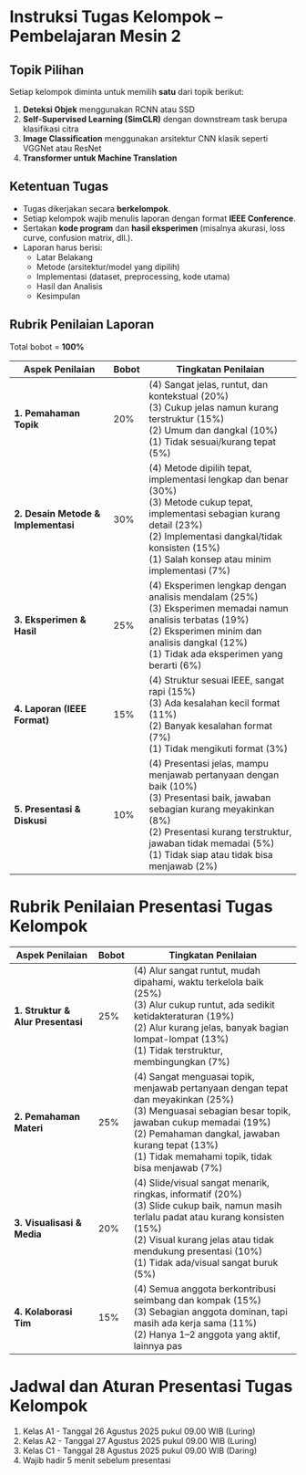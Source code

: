 # Instruksi Tugas Kelompok – Pembelajaran Mesin 2

## Topik Pilihan
Setiap kelompok diminta untuk memilih **satu** dari topik berikut:  
1. **Deteksi Objek** menggunakan RCNN atau SSD  
2. **Self-Supervised Learning (SimCLR)** dengan downstream task berupa klasifikasi citra  
3. **Image Classification** menggunakan arsitektur CNN klasik seperti VGGNet atau ResNet  
4. **Transformer untuk Machine Translation**  

## Ketentuan Tugas
- Tugas dikerjakan secara **berkelompok**.  
- Setiap kelompok wajib menulis laporan dengan format **IEEE Conference**.  
- Sertakan **kode program** dan **hasil eksperimen** (misalnya akurasi, loss curve, confusion matrix, dll.).  
- Laporan harus berisi:  
  - Latar Belakang  
  - Metode (arsitektur/model yang dipilih)  
  - Implementasi (dataset, preprocessing, kode utama)  
  - Hasil dan Analisis  
  - Kesimpulan  

## Rubrik Penilaian Laporan
Total bobot = **100%**  

| Aspek Penilaian | Bobot | Tingkatan Penilaian |
|------------------|--------|---------------------|
| **1. Pemahaman Topik** | 20% | (4) Sangat jelas, runtut, dan kontekstual (20%) <br> (3) Cukup jelas namun kurang terstruktur (15%) <br> (2) Umum dan dangkal (10%) <br> (1) Tidak sesuai/kurang tepat (5%) |
| **2. Desain Metode & Implementasi** | 30% | (4) Metode dipilih tepat, implementasi lengkap dan benar (30%) <br> (3) Metode cukup tepat, implementasi sebagian kurang detail (23%) <br> (2) Implementasi dangkal/tidak konsisten (15%) <br> (1) Salah konsep atau minim implementasi (7%) |
| **3. Eksperimen & Hasil** | 25% | (4) Eksperimen lengkap dengan analisis mendalam (25%) <br> (3) Eksperimen memadai namun analisis terbatas (19%) <br> (2) Eksperimen minim dan analisis dangkal (12%) <br> (1) Tidak ada eksperimen yang berarti (6%) |
| **4. Laporan (IEEE Format)** | 15% | (4) Struktur sesuai IEEE, sangat rapi (15%) <br> (3) Ada kesalahan kecil format (11%) <br> (2) Banyak kesalahan format (7%) <br> (1) Tidak mengikuti format (3%) |
| **5. Presentasi & Diskusi** | 10% | (4) Presentasi jelas, mampu menjawab pertanyaan dengan baik (10%) <br> (3) Presentasi baik, jawaban sebagian kurang meyakinkan (8%) <br> (2) Presentasi kurang terstruktur, jawaban tidak memadai (5%) <br> (1) Tidak siap atau tidak bisa menjawab (2%) |


# Rubrik Penilaian Presentasi Tugas Kelompok

| Aspek Penilaian | Bobot | Tingkatan Penilaian |
|-----------------|-------|---------------------|
| **1. Struktur & Alur Presentasi** | 25% | (4) Alur sangat runtut, mudah dipahami, waktu terkelola baik (25%) <br> (3) Alur cukup runtut, ada sedikit ketidakteraturan (19%) <br> (2) Alur kurang jelas, banyak bagian lompat-lompat (13%) <br> (1) Tidak terstruktur, membingungkan (7%) |
| **2. Pemahaman Materi** | 25% | (4) Sangat menguasai topik, menjawab pertanyaan dengan tepat dan meyakinkan (25%) <br> (3) Menguasai sebagian besar topik, jawaban cukup memadai (19%) <br> (2) Pemahaman dangkal, jawaban kurang tepat (13%) <br> (1) Tidak memahami topik, tidak bisa menjawab (7%) |
| **3. Visualisasi & Media** | 20% | (4) Slide/visual sangat menarik, ringkas, informatif (20%) <br> (3) Slide cukup baik, namun masih terlalu padat atau kurang konsisten (15%) <br> (2) Visual kurang jelas atau tidak mendukung presentasi (10%) <br> (1) Tidak ada/visual sangat buruk (5%) |
| **4. Kolaborasi Tim** | 15% | (4) Semua anggota berkontribusi seimbang dan kompak (15%) <br> (3) Sebagian anggota dominan, tapi masih ada kerja sama (11%) <br> (2) Hanya 1–2 anggota yang aktif, lainnya pas

# Jadwal dan Aturan Presentasi Tugas Kelompok
1. Kelas A1 - Tanggal 26 Agustus 2025 pukul 09.00 WIB (Luring)
1. Kelas A2 - Tanggal 27 Agustus 2025 pukul 09.00 WIB (Luring)
1. Kelas C1 - Tanggal 28 Agustus 2025 pukul 09.00 WIB (Daring)
1. Wajib hadir 5 menit sebelum presentasi